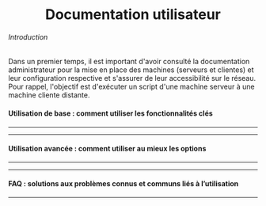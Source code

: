 <div align="center"><H1> Documentation utilisateur </H1></div>

###### Introduction

Dans un premier temps, il est important d'avoir consulté la documentation administrateur pour la mise en place des machines (serveurs et clientes) et leur configuration respective et s'assurer de leur accessibilité sur le réseau. Pour rappel, l'objectif est d'exécuter un script d'une machine serveur à une machine cliente distante.



#### Utilisation de base : comment utiliser les fonctionnalités clés
______


______
#### Utilisation avancée : comment utiliser au mieux les options
______


______
#### FAQ : solutions aux problèmes connus et communs liés à l’utilisation
______
